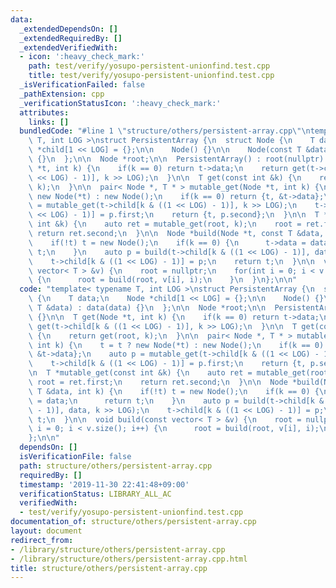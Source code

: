 ```yaml
---
data:
  _extendedDependsOn: []
  _extendedRequiredBy: []
  _extendedVerifiedWith:
  - icon: ':heavy_check_mark:'
    path: test/verify/yosupo-persistent-unionfind.test.cpp
    title: test/verify/yosupo-persistent-unionfind.test.cpp
  _isVerificationFailed: false
  _pathExtension: cpp
  _verificationStatusIcon: ':heavy_check_mark:'
  attributes:
    links: []
  bundledCode: "#line 1 \"structure/others/persistent-array.cpp\"\ntemplate< typename\
    \ T, int LOG >\nstruct PersistentArray {\n  struct Node {\n    T data;\n    Node\
    \ *child[1 << LOG] = {};\n\n    Node() {}\n\n    Node(const T &data) : data(data)\
    \ {}\n  };\n\n  Node *root;\n\n  PersistentArray() : root(nullptr) {}\n\n  T get(Node\
    \ *t, int k) {\n    if(k == 0) return t->data;\n    return get(t->child[k & ((1\
    \ << LOG) - 1)], k >> LOG);\n  }\n\n  T get(const int &k) {\n    return get(root,\
    \ k);\n  }\n\n  pair< Node *, T * > mutable_get(Node *t, int k) {\n    t = t ?\
    \ new Node(*t) : new Node();\n    if(k == 0) return {t, &t->data};\n    auto p\
    \ = mutable_get(t->child[k & ((1 << LOG) - 1)], k >> LOG);\n    t->child[k & ((1\
    \ << LOG) - 1)] = p.first;\n    return {t, p.second};\n  }\n\n  T *mutable_get(const\
    \ int &k) {\n    auto ret = mutable_get(root, k);\n    root = ret.first;\n   \
    \ return ret.second;\n  }\n\n  Node *build(Node *t, const T &data, int k) {\n\
    \    if(!t) t = new Node();\n    if(k == 0) {\n      t->data = data;\n      return\
    \ t;\n    }\n    auto p = build(t->child[k & ((1 << LOG) - 1)], data, k >> LOG);\n\
    \    t->child[k & ((1 << LOG) - 1)] = p;\n    return t;\n  }\n\n  void build(const\
    \ vector< T > &v) {\n    root = nullptr;\n    for(int i = 0; i < v.size(); i++)\
    \ {\n      root = build(root, v[i], i);\n    }\n  }\n};\n\n"
  code: "template< typename T, int LOG >\nstruct PersistentArray {\n  struct Node\
    \ {\n    T data;\n    Node *child[1 << LOG] = {};\n\n    Node() {}\n\n    Node(const\
    \ T &data) : data(data) {}\n  };\n\n  Node *root;\n\n  PersistentArray() : root(nullptr)\
    \ {}\n\n  T get(Node *t, int k) {\n    if(k == 0) return t->data;\n    return\
    \ get(t->child[k & ((1 << LOG) - 1)], k >> LOG);\n  }\n\n  T get(const int &k)\
    \ {\n    return get(root, k);\n  }\n\n  pair< Node *, T * > mutable_get(Node *t,\
    \ int k) {\n    t = t ? new Node(*t) : new Node();\n    if(k == 0) return {t,\
    \ &t->data};\n    auto p = mutable_get(t->child[k & ((1 << LOG) - 1)], k >> LOG);\n\
    \    t->child[k & ((1 << LOG) - 1)] = p.first;\n    return {t, p.second};\n  }\n\
    \n  T *mutable_get(const int &k) {\n    auto ret = mutable_get(root, k);\n   \
    \ root = ret.first;\n    return ret.second;\n  }\n\n  Node *build(Node *t, const\
    \ T &data, int k) {\n    if(!t) t = new Node();\n    if(k == 0) {\n      t->data\
    \ = data;\n      return t;\n    }\n    auto p = build(t->child[k & ((1 << LOG)\
    \ - 1)], data, k >> LOG);\n    t->child[k & ((1 << LOG) - 1)] = p;\n    return\
    \ t;\n  }\n\n  void build(const vector< T > &v) {\n    root = nullptr;\n    for(int\
    \ i = 0; i < v.size(); i++) {\n      root = build(root, v[i], i);\n    }\n  }\n\
    };\n\n"
  dependsOn: []
  isVerificationFile: false
  path: structure/others/persistent-array.cpp
  requiredBy: []
  timestamp: '2019-11-30 22:41:48+09:00'
  verificationStatus: LIBRARY_ALL_AC
  verifiedWith:
  - test/verify/yosupo-persistent-unionfind.test.cpp
documentation_of: structure/others/persistent-array.cpp
layout: document
redirect_from:
- /library/structure/others/persistent-array.cpp
- /library/structure/others/persistent-array.cpp.html
title: structure/others/persistent-array.cpp
---
```


